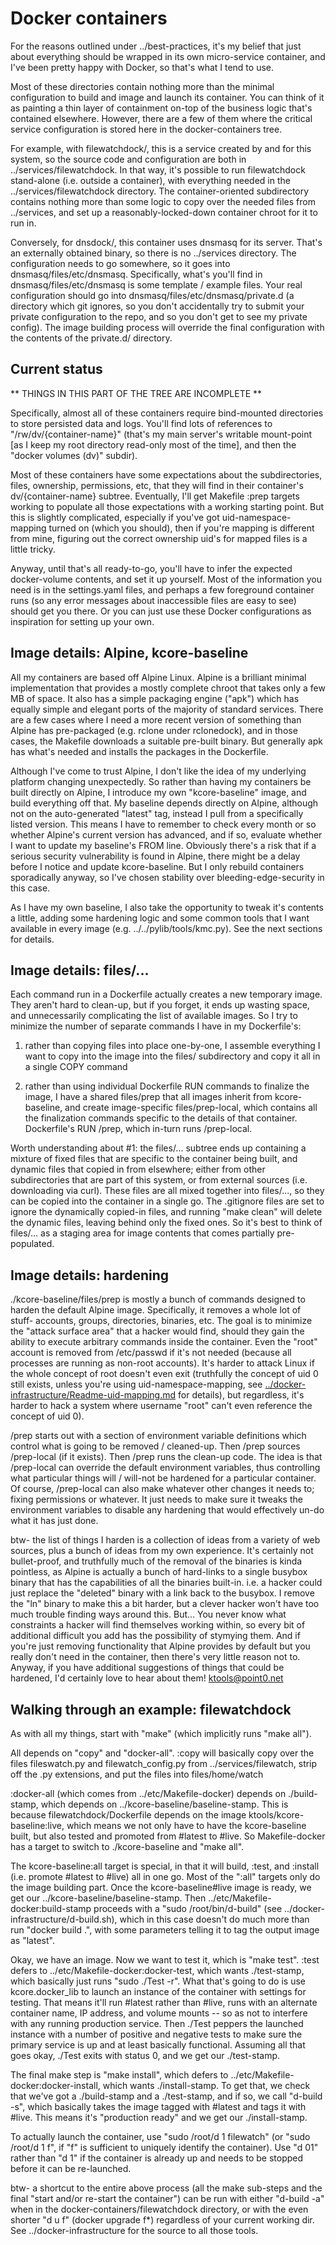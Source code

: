 
# Docker containers

For the reasons outlined under ../best-practices, it's my belief that just
about everything should be wrapped in its own micro-service container, and
I've been pretty happy with Docker, so that's what I tend to use.

Most of these directories contain nothing more than the minimal configuration
to build and image and launch its container.  You can think of it as painting
a thin layer of containment on-top of the business logic that's contained
elsewhere.  However, there are a few of them where the critical service
configuration is stored here in the docker-containers tree.

For example, with filewatchdock/, this is a service created by and for this
system, so the source code and configuration are both in
../services/filewatchdock.  In that way, it's possible to run filewatchdock
stand-alone (i.e. outside a container), with everything needed in the
../services/filewatchdock directory.  The container-oriented subdirectory
contains nothing more than some logic to copy over the needed files from
../services, and set up a reasonably-locked-down container chroot for it to
run in.

Conversely, for dnsdock/, this container uses dnsmasq for its server.  That's
an externally obtained binary, so there is no ../services directory.  The
configuration needs to go somewhere, so it goes into
dnsmasq/files/etc/dnsmasq.  Specifically, what's you'll find in
dnsmasq/files/etc/dnsmasq is some template / example files.  Your real
configuration should go into dnsmasq/files/etc/dnsmasq/private.d (a directory
which git ignores, so you don't accidentally try to submit your private
configuration to the repo, and so you don't get to see my private config).
The image building process will override the final configuration with the
contents of the private.d/ directory.


## Current status

** THINGS IN THIS PART OF THE TREE ARE INCOMPLETE **

Specifically, almost all of these containers require bind-mounted directories
to store persisted data and logs.  You'll find lots of references to
"/rw/dv/{container-name}" (that's my main server's writable mount-point [as I
keep my root directory read-only most of the time], and then the "docker
volumes (dv)" subdir).

Most of these containers have some expectations about the subdirectories,
files, ownership, permissions, etc, that they will find in their container's
dv/{container-name} subtree.  Eventually, I'll get Makefile :prep targets
working to populate all those expectations with a working starting point.  But
this is slightly complicated, especially if you've got uid-namespace-mapping
turned on (which you should), then if you're mapping is different from mine,
figuring out the correct ownership uid's for mapped files is a little tricky.

Anyway, until that's all ready-to-go, you'll have to infer the expected
docker-volume contents, and set it up yourself.  Most of the information you
need is in the settings.yaml files, and perhaps a few foreground container
runs (so any error messages about inaccessible files are easy to see) should
get you there.  Or you can just use these Docker configurations as inspiration
for setting up your own.


## Image details: Alpine, kcore-baseline

All my containers are based off Alpine Linux.  Alpine is a brilliant minimal
implementation that provides a mostly complete chroot that takes only a few MB
of space.  It also has a simple packaging engine ("apk") which has equally
simple and elegant ports of the majority of standard services.  There are a
few cases where I need a more recent version of something than Alpine has
pre-packaged (e.g. rclone under rclonedock), and in those cases, the Makefile
downloads a suitable pre-built binary.  But generally apk has what's needed
and installs the packages in the Dockerfile.

Although I've come to trust Alpine, I don't like the idea of my underlying
platform changing unexpectedly.  So rather than having my containers be built
directly on Alpine, I introduce my own "kcore-baseline" image, and build
everything off that.  My baseline depends directly on Alpine, although not on
the auto-generated "latest" tag, instead I pull from a specifically listed
version.  This means I have to remember to check every month or so whether
Alpine's current version has advanced, and if so, evaluate whether I want to
update my baseline's FROM line.  Obviously there's a risk that if a serious
security vulnerability is found in Alpine, there might be a delay before I
notice and update kcore-baseline.  But I only rebuild containers sporadically
anyway, so I've chosen stability over bleeding-edge-security in this case.

As I have my own baseline, I also take the opportunity to tweak it's contents
a little, adding some hardening logic and some common tools that I want
available in every image (e.g. ../../pylib/tools/kmc.py).  See the next
sections for details.


## Image details: files/...

Each command run in a Dockerfile actually creates a new temporary image.  They
aren't hard to clean-up, but if you forget, it ends up wasting space, and
unnecessarily complicating the list of available images.  So I try to minimize
the number of separate commands I have in my Dockerfile's:

1) rather than copying files into place one-by-one, I assemble everything I
want to copy into the image into the files/ subdirectory and copy it all in a
single COPY command

2) rather than using individual Dockerfile RUN commands to finalize the image,
I have a shared files/prep that all images inherit from kcore-baseline, and
create image-specific files/prep-local, which contains all the finalization
commands specific to the details of that container.  Dockerfile's RUN /prep,
which in-turn runs /prep-local.

Worth understanding about #1: the files/... subtree ends up containing a
mixture of fixed files that are specific to the container being built, and
dynamic files that copied in from elsewhere; either from other subdirectories
that are part of this system, or from external sources (i.e. downloading via
curl).  These files are all mixed together into files/..., so they can be
copied into the container in a single go.  The .gitignore files are set to
ignore the dynamically copied-in files, and running "make clean" will delete
the dynamic files, leaving behind only the fixed ones.  So it's best to think
of files/... as a staging area for image contents that comes partially
pre-populated.


## Image details: hardening

./kcore-baseline/files/prep is mostly a bunch of commands designed to harden
the default Alpine image.  Specifically, it removes a whole lot of stuff-
accounts, groups, directories, binaries, etc.  The goal is to minimize the
"attack surface area" that a hacker would find, should they gain the ability
to execute arbitrary commands inside the container.  Even the "root" account
is removed from /etc/passwd if it's not needed (because all processes are
running as non-root accounts).  It's harder to attack Linux if the whole
concept of root doesn't even exit (truthfully the concept of uid 0 still
exists, unless you're using uid-namespace-mapping, see
[../docker-infrastructure/Readme-uid-mapping.md](uid-mapping) for details),
but regardless, it's harder to hack a system where username "root" can't even
reference the concept of uid 0).

/prep starts out with a section of environment variable definitions which
control what is going to be removed / cleaned-up.  Then /prep sources
/prep-local (if it exists).  Then /prep runs the clean-up code.  The idea is
that /prep-local can override the default environment variables, thus
controlling what particular things will / will-not be hardened for a
particular container.  Of course, /prep-local can also make whatever other
changes it needs to; fixing permissions or whatever.  It just needs to make
sure it tweaks the environment variables to disable any hardening that would
effectively un-do what it has just done.

btw- the list of things I harden is a collection of ideas from a variety of
web sources, plus a bunch of ideas from my own experience.  It's certainly not
bullet-proof, and truthfully much of the removal of the binaries is kinda
pointless, as Alpine is actually a bunch of hard-links to a single busybox
binary that has the capabilities of all the binaries built-in.  i.e. a hacker
could just replace the "deleted" binary with a link back to the busybox.  I
remove the "ln" binary to make this a bit harder, but a clever hacker won't
have too much trouble finding ways around this.  But...  You never know what
constraints a hacker will find themselves working within, so every bit of
additional difficult you add has the possibility of stymying them.  And if
you're just removing functionality that Alpine provides by default but you
really don't need in the container, then there's very little reason not to.
Anyway, if you have additional suggestions of things that could be hardened,
I'd certainly love to hear about them!  <ktools@point0.net>


## Walking through an example:  filewatchdock

As with all my things, start with "make" (which implicitly runs "make all").

All depends on "copy" and "docker-all".  :copy will basically copy over the
files fileswatch.py and filewatch_config.py from ../services/filewatch, strip
off the .py extensions, and put the files into files/home/watch

:docker-all (which comes from ../etc/Makefile-docker) depends on
./build-stamp, which depends on ../kcore-baseline/baseline-stamp.  This is
because filewatchdock/Dockerfile depends on the image
ktools/kcore-baseline:live, which means we not only have to have the
kcore-baseline built, but also tested and promoted from #latest to #live.  So
Makefile-docker has a target to switch to ./kcore-baseline and "make all".

The kcore-baseline:all target is special, in that it will build, :test, and
:install (i.e. promote #latest to #live) all in one go.  Most of the ":all"
targets only do the image building part.  Once the kcore-baseline#live image
is ready, we get our ../kcore-baseline/baseline-stamp.  Then
../etc/Makefile-docker:build-stamp proceeds with a "sudo /root/bin/d-build"
(see ../docker-infrastructure/d-build.sh), which in this case doesn't do much
more than run "docker build .", with some parameters telling it to tag the
output image as "latest".

Okay, we have an image.  Now we want to test it, which is "make test".  :test
defers to ../etc/Makefile-docker:docker-test, which wants ./test-stamp, which
basically just runs "sudo ./Test -r".  What that's going to do is use
kcore.docker_lib to launch an instance of the container with settings for
testing.  That means it'll run #latest rather than #live, runs with an
alternate container name, IP address, and volume mounts -- so as not to
interfere with any running production service.  Then ./Test peppers the
launched instance with a number of positive and negative tests to make sure
the primary service is up and at least basically functional.  Assuming all
that goes okay, ./Test exits with status 0, and we get our ./test-stamp.

The final make step is "make install", which defers to
../etc/Makefile-docker:docker-install, which wants ./install-stamp.  To get
that, we check that we've got a ./build-stamp and a ./test-stamp, and if so,
we call "d-build -s", which basically takes the image tagged with #latest and
tags it with #live.  This means it's "production ready" and we get our
./install-stamp.

To actually launch the container, use "sudo /root/d 1 filewatch" (or "sudo
/root/d 1 f", if "f" is sufficient to uniquely identify the container).  Use
"d 01" rather than "d 1" if the container is already up and needs to be
stopped before it can be re-launched.

btw- a shortcut to the entire above process (all the make sub-steps and the
final "start and/or re-start the container") can be run with either "d-build
-a" when in the docker-containers/filewatchdock directory, or with the even
shorter "d u f" (docker upgrade f*) regardless of your current working dir.
See ../docker-infrastructure for the source to all those tools.

